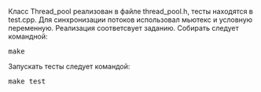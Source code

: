 Класс Thread_pool реализован в файле thread_pool.h, тесты находятся в test.cpp.
Для синхронизации потоков использовал мьютекс и условную переменную. Реализация соответсвует заданию.
Собирать следует командной:
<pre>make</pre>
Запускать тесты следует командой:
<pre>make test</pre>